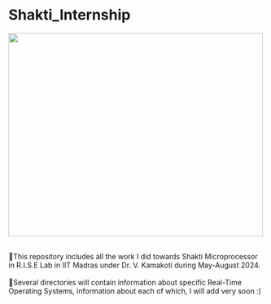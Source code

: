 # Shakti_Internship
<img src="https://shakti.org.in/img/shaktilogo.png" width="500" height="400">

<br>🚀This repository includes all the work I did towards Shakti Microprocessor in R.I.S.E Lab in IIT Madras under Dr. V. Kamakoti during May-August 2024.<br>
<br>🚀Several directories will contain information about specific Real-Time Operating Systems, information about each of which, I will add very soon :)<br>
